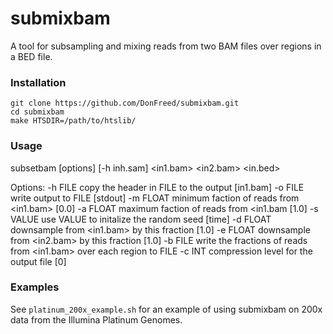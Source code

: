 submixbam
=========

A tool for subsampling and mixing reads from two BAM files over regions in a BED file.

### Installation
```
git clone https://github.com/DonFreed/submixbam.git
cd submixbam
make HTSDIR=/path/to/htslib/
```

### Usage

subsetbam [options] [-h inh.sam] <in1.bam> <in2.bam> <in.bed>

Options:
  -h FILE      copy the header in FILE to the output [in1.bam]
  -o FILE      write output to FILE [stdout]
  -m FLOAT     minimum faction of reads from <in1.bam> [0.0]
  -a FLOAT     maximum faction of reads from <in1.bam [1.0]
  -s VALUE     use VALUE to initalize the random seed [time]
  -d FLOAT     downsample from <in1.bam> by this fraction [1.0]
  -e FLOAT     downsample from <in2.bam> by this fraction [1.0]
  -b FILE      write the fractions of reads from <in1.bam> over each region to FILE
  -c INT       compression level for the output file [0]

### Examples

See `platinum_200x_example.sh` for an example of using submixbam on 200x data from the Illumina Platinum Genomes. 

